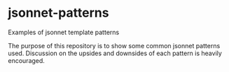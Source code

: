 # jsonnet-patterns
Examples of jsonnet template patterns

The purpose of this repository is to show some common jsonnet patterns used. Discussion on the upsides and downsides of each pattern is heavily encouraged.
